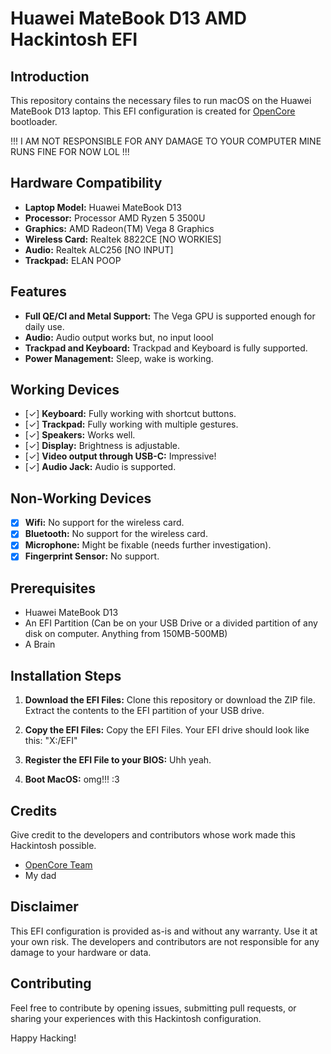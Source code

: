 # Huawei MateBook D13 AMD Hackintosh EFI

## Introduction

This repository contains the necessary files to run macOS on the Huawei MateBook D13 laptop. This EFI configuration is created for [OpenCore](https://github.com/acidanthera/OpenCorePkg) bootloader.

!!! I AM NOT RESPONSIBLE FOR ANY DAMAGE TO YOUR COMPUTER MINE RUNS FINE FOR NOW LOL !!!


## Hardware Compatibility

- **Laptop Model:** Huawei MateBook D13
- **Processor:** Processor	AMD Ryzen 5 3500U
- **Graphics:** AMD Radeon(TM) Vega 8 Graphics
- **Wireless Card:** Realtek 8822CE [NO WORKIES]
- **Audio:** Realtek ALC256 [NO INPUT]
- **Trackpad:** ELAN POOP

## Features

- **Full QE/CI and Metal Support:** The Vega GPU is supported enough for daily use.
- **Audio:** Audio output works but, no input loool
- **Trackpad and Keyboard:** Trackpad and Keyboard is fully supported.
- **Power Management:** Sleep, wake is working.

## Working Devices

- [✓] **Keyboard:** Fully working with shortcut buttons.
- [✓] **Trackpad:** Fully working with multiple gestures.
- [✓] **Speakers:** Works well.
- [✓] **Display:** Brightness is adjustable.
- [✓] **Video output through USB-C:** Impressive!
- [✓] **Audio Jack:** Audio is supported.

## Non-Working Devices

- [x] **Wifi:** No support for the wireless card.
- [x] **Bluetooth:** No support for the wireless card.
- [x] **Microphone:** Might be fixable (needs further investigation).
- [x] **Fingerprint Sensor:** No support.

## Prerequisites

- Huawei MateBook D13
- An EFI Partition (Can be on your USB Drive or a divided partition of any disk on computer. Anything from 150MB-500MB)
- A Brain

## Installation Steps

1. **Download the EFI Files:**
   Clone this repository or download the ZIP file. Extract the contents to the EFI partition of your USB drive.

2. **Copy the EFI Files:**
   Copy the EFI Files. Your EFI drive should look like this: "X:/EFI"

3. **Register the EFI File to your BIOS:**
   Uhh yeah.

4. **Boot MacOS:**
   omg!!! :3

## Credits

Give credit to the developers and contributors whose work made this Hackintosh possible.

- [OpenCore Team](https://github.com/acidanthera/OpenCorePkg)
- My dad

## Disclaimer

This EFI configuration is provided as-is and without any warranty. Use it at your own risk. The developers and contributors are not responsible for any damage to your hardware or data.

## Contributing

Feel free to contribute by opening issues, submitting pull requests, or sharing your experiences with this Hackintosh configuration.

Happy Hacking!
